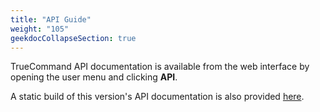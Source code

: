 ```yaml
---
title: "API Guide"
weight: "105"
geekdocCollapseSection: true
---
```


TrueCommand API documentation is available from the web interface by opening the user menu and clicking **API**.

A static build of this version's API documentation is also provided [here](/api/TC2.0API.html).
